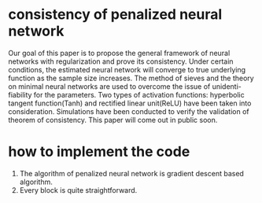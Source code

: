 # consistency of penalized neural network
Our goal of this paper is to propose the general framework of neural networks with regularization and prove
its consistency. Under certain conditions, the estimated neural network will converge
to true underlying function as the sample size increases. The method of sieves and
the theory on minimal neural networks are used to overcome the issue of unidenti-
fiability for the parameters. Two types of activation functions: hyperbolic tangent
function(Tanh) and rectified linear unit(ReLU) have been taken into consideration.
Simulations have been conducted to verify the validation of theorem of consistency.
This paper will come out in public soon.


# how to implement the code
1. The algorithm of penalized neural network is gradient descent based algorithm.
2. Every block is quite straightforward. 
